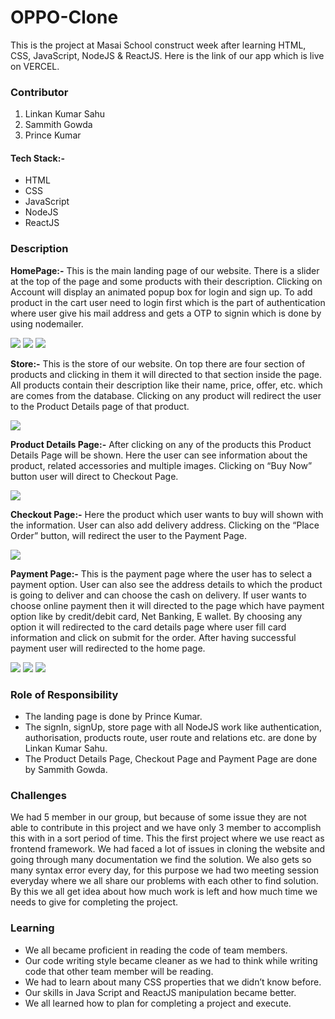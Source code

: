# OPPO-Clone
<p>This is the project at Masai School construct week after learning HTML, CSS, JavaScript, NodeJS & ReactJS. Here is the link of our app which is live on VERCEL.</p>
<h3>Contributor</h3>
<ol>
<li>Linkan Kumar Sahu</li>
<li>Sammith Gowda</li>
<li>Prince Kumar</li>
</ol>
<h4>Tech Stack:-</h4>
<ul>
<li>HTML</li>
<li>CSS</li>
<li>JavaScript</li>
<li>NodeJS</li>
<li>ReactJS</li>
</ul>
<h3>Description</h3>
<p><b>HomePage:-</b> This is the main landing page of our website. There is a slider at the top of the page and some products with their description. Clicking on Account will display an animated popup box for login and sign up. To add product in the cart user need to login first which is the part of authentication where user give his mail address and gets a OTP to signin which is done by using nodemailer.</p>
<img src='./images/Screenshot 2022-04-03 at 8.15.10 PM.png'>
<img src='./images/Screenshot 2022-04-03 at 8.16.30 PM.png'>
<img src='./images/Screenshot 2022-04-03 at 8.16.18 PM.png'>

<p><b>Store:-</b> This is the store of our website. On top there are four section of products and clicking in them it will directed to that section inside the page. All products contain their description like their name, price, offer, etc. which are comes from the database. Clicking on any product will redirect the user to the Product Details page of that product.</p>
<img src='./images/Screenshot 2022-04-03 at 8.20.02 PM.png'>

<p><b>Product Details Page:-</b> After clicking on any of the products this Product Details Page will be shown. Here the user can see information about the product, related accessories and multiple images. Clicking on “Buy Now” button user will direct to Checkout Page.</p>
<img src='./images/Screenshot 2022-04-03 at 8.21.03 PM.png'>

<p><b>Checkout Page:-</b> Here the product which user wants to buy will shown with the information. User can also add delivery address. Clicking on the “Place Order” button, will redirect the user to the Payment Page.</p>
<img src='./images/Screenshot 2022-04-03 at 8.23.05 PM.png'>

<p><b>Payment Page:-</b> This is the payment page where the user has to select a payment option. User can also see the address details to which the product is going to deliver and can choose the cash on delivery. If user wants to choose online payment then it will directed to the page which have payment option like by credit/debit card, Net Banking, E wallet. By choosing any option it will redirected to the card details page where user fill card information and click on submit for the order. After having successful payment user will redirected to the home page.</p>
<img src='./images/Screenshot 2022-04-03 at 8.23.50 PM.png'>
<img src='./images/Screenshot 2022-04-03 at 8.24.34 PM.png'>
<img src='./images/Screenshot 2022-04-03 at 8.25.16 PM.png'>

<h3>Role of Responsibility</h3>
<ul>
<li>The landing page is done by Prince Kumar.</li>
<li>The signIn, signUp, store page with all NodeJS work like authentication, authorisation, products route, user route and relations etc. are done by Linkan Kumar Sahu.</li>
<li>The Product Details Page, Checkout Page and Payment Page are done by Sammith Gowda.</li>
</ul>
<h3>Challenges</h3>
<p>We had 5 member in our group, but because of some issue they are not able to contribute in this project and we have only 3 member to accomplish this with in a sort period of time. This the first project where we use react as frontend framework. We had faced a lot of issues in cloning the website and going through many documentation we find the solution. We also gets so many syntax error every day, for this purpose we had two meeting session everyday where we all share our problems with each other to find solution. By this we all get idea about how much work is left and how much time we needs to give for completing the project.</p>

<h3>Learning</h3>
<ul>
<li>We all became proficient in reading the code of team members.</li>
<li>Our code writing style became cleaner as we had to think while writing code that other team member will be reading.</li>
<li>We had to learn about many CSS properties that we didn’t know before.</li>
<li>Our skills in Java Script and ReactJS manipulation became better.</li>
<li>We all learned how to plan for completing a project and execute.</li>
</ul>